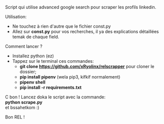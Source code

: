Script qui utilise advanced google search pour scraper les profils linkedin.

Utilisation:
- Ne touchez à rien d'autre que le fichier const.py
- Allez sur **const.py** pour vos recherches, il ya des explications détaillées temak de chaque field.

Comment lancer ?
- Installez python (ez)
- Tappez sur le terminal ces commandes:
    - **git clone https://github.com/xRyolinx/relscrapper** pour cloner le dossier;
    - **pip install pipenv** (wela pip3, kifkif normalement)
    - **pipenv shell**
    - **pip install -r requirements.txt**

C bon ! Lancez doka le script avec la commande:  
**python scrape.py**  
et bssahetkom :)


Bon REL !